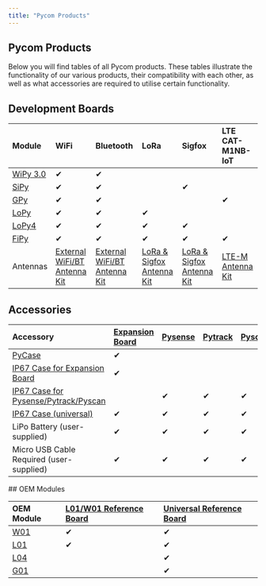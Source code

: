 ```yaml
---
title: "Pycom Products"
---
```


## Pycom Products

Below you will find tables of all Pycom products. These tables illustrate the functionality of our various products, their compatibility with each other, as well as what accessories are required to utilise certain functionality.

## Development Boards

| Module | WiFi | Bluetooth | LoRa | Sigfox | LTE CAT-M1NB-IoT |
| :--- | :--- | :--- | :--- | :--- | :--- |
| [WiPy 3.0](datasheets/development/wipy3) | ✔ | ✔ |  |  |  |
| [SiPy](datasheets/development/sipy) | ✔ | ✔ |  | ✔ |  |
| [GPy](datasheets/development/gpy) | ✔ | ✔ |  |  | ✔ |
| [LoPy](datasheets/development/lopy) | ✔ | ✔ | ✔ |  |  |
| [LoPy4](datasheets/development/lopy4) | ✔ | ✔ | ✔ | ✔ |  |
| [FiPy](datasheets/development/fipy) | ✔ | ✔ | ✔ | ✔ | ✔ |
| Antennas | [External WiFi/BT Antenna Kit](https://pycom.io/product/external-wifi-antenna/) | [External WiFi/BT Antenna Kit](https://pycom.io/product/external-wifi-antenna/) | [LoRa & Sigfox Antenna Kit](https://pycom.io/product/lora-antenna-kit/) | [LoRa & Sigfox Antenna Kit](https://pycom.io/product/lora-antenna-kit/) | [LTE-M Antenna Kit](https://pycom.io/product/lte-m-antenna-kit/) |

## Accessories

<table>
  <thead>
    <tr>
      <th style="text-align:left">Accessory</th>
      <th style="text-align:left"><a href="datasheets/boards/expansion3.md">Expansion Board</a>
      </th>
      <th style="text-align:left"><a href="datasheets/boards/pysense.md">Pysense</a>
      </th>
      <th style="text-align:left"><a href="datasheets/boards/pytrack.md">Pytrack</a>
      </th>
      <th style="text-align:left"><a href="datasheets/boards/pyscan.md">Pyscan</a>
      </th>
    </tr>
  </thead>
  <tbody>
    <tr>
      <td style="text-align:left"><a href="https://pycom.io/product/pycase/">PyCase</a>
      </td>
      <td style="text-align:left">✔</td>
      <td style="text-align:left"></td>
      <td style="text-align:left"></td>
      <td style="text-align:left"></td>
    </tr>
    <tr>
      <td style="text-align:left"><a href="https://pycom.io/product/ip67-expansion-board-case/">IP67 Case for Expansion Board</a>
      </td>
      <td style="text-align:left">✔</td>
      <td style="text-align:left"></td>
      <td style="text-align:left"></td>
      <td style="text-align:left"></td>
    </tr>
    <tr>
      <td style="text-align:left"><a href="https://pycom.io/product/ip67-case/">IP67 Case for Pysense/Pytrack/Pyscan</a>
      </td>
      <td style="text-align:left"></td>
      <td style="text-align:left">✔</td>
      <td style="text-align:left">✔</td>
      <td style="text-align:left">✔</td>
    </tr>
    <tr>
      <td style="text-align:left"><a href="https://pycom.io/product/universal-ip67-case/">IP67 Case (universal)</a>
      </td>
      <td style="text-align:left">✔</td>
      <td style="text-align:left">✔</td>
      <td style="text-align:left">✔</td>
      <td style="text-align:left">✔</td>
    </tr>
    <tr>
      <td style="text-align:left">LiPo Battery (user-supplied)</td>
      <td style="text-align:left">✔</td>
      <td style="text-align:left">✔</td>
      <td style="text-align:left">✔</td>
      <td style="text-align:left">✔</td>
    </tr>
    <tr>
      <td style="text-align:left">Micro USB Cable Required (user-supplied)</td>
      <td style="text-align:left">✔</td>
      <td style="text-align:left">✔</td>
      <td style="text-align:left">✔</td>
      <td style="text-align:left">✔</td>
    </tr>
  </tbody>
</table>## OEM Modules

| OEM Module | [L01/W01 Reference Board](datasheets/oem/l01_reference) | [Universal Reference Board](datasheets/oem/universal_reference) |
| :--- | :--- | :--- |
| [W01](datasheets/oem/w01) | ✔ | ✔ |
| [L01](datasheets/oem/l01) | ✔ | ✔ |
| [L04](datasheets/oem/l04) |  | ✔ |
| [G01](datasheets/oem/g01) |  | ✔ |

